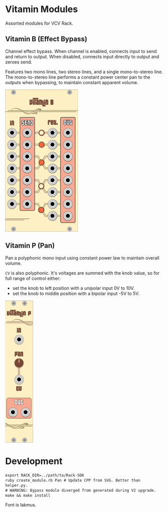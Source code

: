 # Vitamin Modules

Assorted modules for VCV Rack.

## Vitamin B (Effect Bypass)

Channel effect bypass. When channel is enabled, connects input to send and
return to output. When disabled, connects input directly to output and zeroes
send.

Features two mono lines, two stereo lines, and a single mono-to-stereo line.
The mono-to-stereo line performs a constant power center pan to the outputs
when bypassing, to maintain constant apparent volume.

![Vitamin B Screenshot](https://raw.githubusercontent.com/xaviershay/vcv-modules/master/images/vitamin-b.png)

## Vitamin P (Pan)

Pan a polyphonic mono input using constant power law to maintain overall
volume.

`CV` is also polyphonic. It's voltages are summed with the knob value, so for
full range of control either:

* set the knob to left position with a unipolar input 0V to 10V.
* set the knob to middle position with a bipolar input -5V to 5V.

![Vitamin P Screenshot](https://raw.githubusercontent.com/xaviershay/vcv-modules/master/images/vitamin-p.png)

# Development

    export RACK_DIR=../path/to/Rack-SDK
    ruby create_module.rb Pan # Update CPP from SVG. Better than helper.py.
    # WARNING: Bypass module diverged from generated during V2 upgrade.
    make && make install

Font is lakmus.
